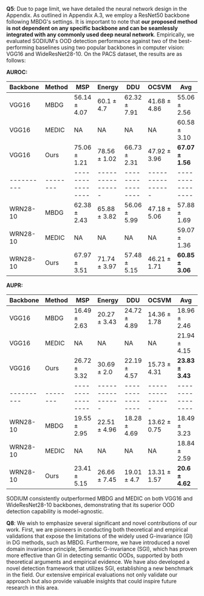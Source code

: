 **Q5**: Due to page limit, we have detailed the neural network design in the Appendix. As outlined in Appendix A.3, we employ a ResNet50 backbone following MBDG's settings. It is important to note that **our proposed method is not dependent on any specific backbone and can be seamlessly integrated with any commonly used deep neural network**. Empirically, we evaluated SODIUM's OOD detection performance against two of the best-performing baselines using two popular backbones in computer vision: VGG16 and WideResNet28-10. On the PACS dataset, the results are as follows:

**AUROC:**

| Backbone | Method | MSP            | Energy         | DDU            | OCSVM          | Avg            |
|----------|--------|----------------|----------------|----------------|----------------|----------------|
| VGG16    | MBDG   | 56.14 ± 4.07   | 60.1 ± 4.7     | 62.32 ± 7.91   | 41.68 ± 4.86   | 55.06 ± 2.56   |
| VGG16    | MEDIC  | NA             | NA             | NA             | NA             | 60.58 ± 3.10   |
| VGG16    | Ours   | 75.06 ± 1.21   | 78.56 ± 1.02   | 66.73 ± 2.31   | 47.92 ± 3.96   | **67.07 ± 1.56**   |
|----------|--------|----------------|----------------|----------------|----------------|----------------|
| WRN28-10 | MBDG   | 62.38 ± 2.43   | 65.88 ± 3.82   | 56.06 ± 5.99   | 47.18 ± 5.06   | 57.88 ± 1.69   |
| WRN28-10 | MEDIC  | NA             | NA             | NA             | NA             | 59.07 ± 1.36   |
| WRN28-10 | Ours   | 67.97 ± 3.51   | 71.74 ± 3.97   | 57.48 ± 5.15   | 46.21 ± 1.71   | **60.85 ± 3.06**   |

**AUPR:**

| Backbone | Method | MSP            | Energy         | DDU            | OCSVM          | Avg            |
|----------|--------|----------------|----------------|----------------|----------------|----------------|
| VGG16    | MBDG   | 16.49 ± 2.63   | 20.27 ± 3.43   | 24.72 ± 4.89   | 14.36 ± 1.78   | 18.96 ± 2.46   |
| VGG16    | MEDIC  | NA             | NA             | NA             | NA             | 21.94 ± 4.15   |
| VGG16    | Ours   | 26.72 ± 3.32   | 30.69 ± 2.0    | 22.19 ± 4.57   | 15.73 ± 4.31   | **23.83 ± 3.43**   |
|----------|--------|----------------|----------------|----------------|----------------|----------------|
| WRN28-10 | MBDG   | 19.55 ± 2.95   | 22.51 ± 4.96   | 18.28 ± 4.69   | 13.62 ± 0.75   | 18.49 ± 3.23   |
| WRN28-10 | MEDIC  | NA             | NA             | NA             | NA             | 18.84 ± 2.59   |
| WRN28-10 | Ours   | 23.41 ± 5.15   | 26.66 ± 7.45   | 19.01 ± 4.7    | 13.31 ± 1.57   | **20.6 ± 4.62**    |

SODIUM consistently outperformed MBDG and MEDIC on both VGG16 and WideResNet28-10 backbones, demonstrating that its superior OOD detection capability is model-agnostic.

**Q8**: We wish to emphasize several significant and novel contributions of our work. First, we are pioneers in conducting both theoretical and empirical validations that expose the limitations of the widely used G-invariance (GI) in DG methods, such as MBDG. Furthermore, we have introduced a novel domain invariance principle, Semantic G-invariance (SGI), which has proven more effective than GI in detecting semantic OODs, supported by both theoretical arguments and empirical evidence. We have also developed a novel detection framework that utilizes SGI, establishing a new benchmark in the field. Our extensive empirical evaluations not only validate our approach but also provide valuable insights that could inspire future research in this area.



